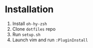 # Installation

1. Install `oh-hy-zsh`
2. Clone `dotfiles` repo
3. Run `setup.sh`
4. Launch vim and run `:PluginInstall`

